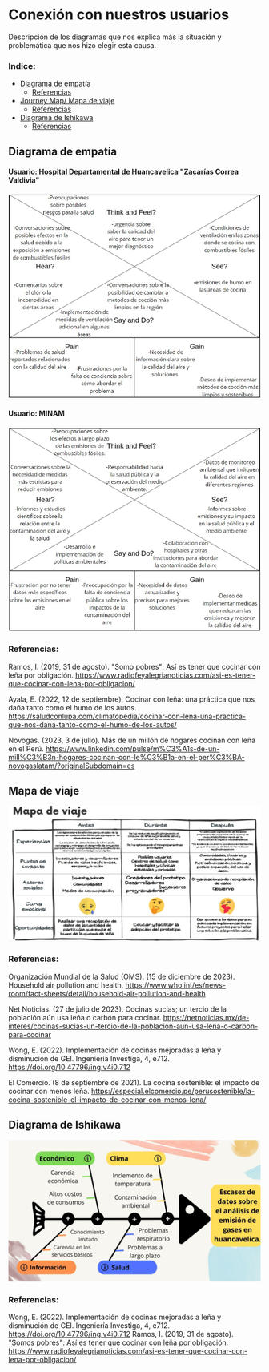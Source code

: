 # Conexión con nuestros usuarios
Descripción de los diagramas que nos explica más la situación y problemática que nos hizo elegir esta causa. 

### Indice:
* [Diagrama de empatía](#diagrama-de-empatía)
  * [Referencias](#referencias)
* [Journey Map/ Mapa de viaje](#mapa-de-viaje)
  * [Referencias](#referencias-1)
* [Diagrama de Ishikawa](#diagrama-de-ishikawa)
  * [Referencias](#referencias-2)

    
## Diagrama de empatía
#### **Usuario: Hospital Departamental de Huancavelica "Zacarías Correa Valdivia"**
![Imagen](https://github.com/Dooncito/fundamentos-de-dise-o/blob/main/Imagenes/img%20empatia1.jpg)
#### **Usuario: MINAM**
![Imagen](https://github.com/Dooncito/fundamentos-de-dise-o/blob/main/Imagenes/img%20empatia2.jpg)
### Referencias:
Ramos, I. (2019, 31 de agosto). "Somo pobres": Así es tener que cocinar con leña por obligación. https://www.radiofeyalegrianoticias.com/asi-es-tener-que-cocinar-con-lena-por-obligacion/

Ayala, E. (2022, 12 de septiembre). Cocinar con leña: una práctica que nos daña tanto como el humo de los autos. https://saludconlupa.com/climatopedia/cocinar-con-lena-una-practica-que-nos-dana-tanto-como-el-humo-de-los-autos/

Novogas. (2023, 3 de julio). Más de un millón de hogares cocinan con leña en el Perú. https://www.linkedin.com/pulse/m%C3%A1s-de-un-mill%C3%B3n-hogares-cocinan-con-le%C3%B1a-en-el-per%C3%BA-novogaslatam/?originalSubdomain=es

## Mapa de viaje 
![Imagen](https://github.com/Dooncito/fundamentos-de-dise-o/blob/main/Imagenes/viaje1.jpg)

### Referencias:
Organización Mundial de la Salud (OMS). (15 de diciembre de 2023). Household air pollution and health. https://www.who.int/es/news-room/fact-sheets/detail/household-air-pollution-and-health

Net Noticias. (27 de julio de 2023). Cocinas sucias; un tercio de la población aún usa leña o carbón para cocinar. https://netnoticias.mx/de-interes/cocinas-sucias-un-tercio-de-la-poblacion-aun-usa-lena-o-carbon-para-cocinar

Wong, E. (2022). Implementación de cocinas mejoradas a leña y disminución de GEI. Ingeniería Investiga, 4, e712. https://doi.org/10.47796/ing.v4i0.712

El Comercio. (8 de septiembre de 2021). La cocina sostenible: el impacto de cocinar con menos leña. https://especial.elcomercio.pe/perusostenible/la-cocina-sostenible-el-impacto-de-cocinar-con-menos-lena/

## Diagrama de Ishikawa
![Imagen](https://github.com/Dooncito/fundamentos-de-dise-o/blob/14ff79532756e55833fd6219bf0ad1df296c2846/Imagenes/img%20entregable2/ishikawa.jpg)
### Referencias:
Wong, E. (2022). Implementación de cocinas mejoradas a leña y disminución de GEI. Ingeniería Investiga, 4, e712. https://doi.org/10.47796/ing.v4i0.712
Ramos, I. (2019, 31 de agosto). "Somos pobres": Así es tener que cocinar con leña por obligación. https://www.radiofeyalegrianoticias.com/asi-es-tener-que-cocinar-con-lena-por-obligacion/
